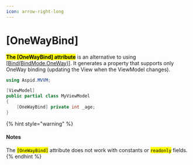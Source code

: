 ```yaml
---
icon: arrow-right-long
---
```


# \[OneWayBind]

<mark style="color:$primary;">**The \[OneWayBind] attribute**</mark> is an alternative to using [\[Bind(BindMode.OneWay)\]](bind.md#bind-bindmode-mode). It generates a property that supports only OneWay binding (updating the View when the ViewModel changes).

```csharp
using Aspid.MVVM;

[ViewModel]
public partial class MyViewModel
{
    [OneWayBind] private int _age;
}
```

{% hint style="warning" %}
#### Notes

The <mark style="color:$warning;">`[OneWayBind]`</mark> attribute does not work with constants or <mark style="color:$warning;">`readonly`</mark> fields.
{% endhint %}


